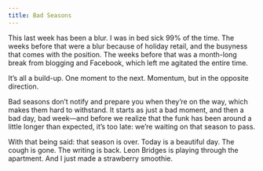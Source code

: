 ```yaml
---
title: Bad Seasons
---
```


This last week has been a blur. I was in bed sick 99% of the time. The weeks before that were a blur because of holiday retail, and the busyness that comes with the position. The weeks before that was a month-long break from blogging and Facebook, which left me agitated the entire time. 

It’s all a build-up. One moment to the next. Momentum, but in the opposite direction.

Bad seasons don’t notify and prepare you when they’re on the way, which makes them hard to withstand. It starts as just a bad moment, and then a bad day, bad week—and before we realize that the funk has been around a little longer than expected, it’s too late: we’re waiting on that season to pass.

With that being said: that season is over. Today is a beautiful day. The cough is gone. The writing is back. Leon Bridges is playing through the apartment. And I just made a strawberry smoothie.